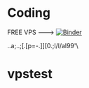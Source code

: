 # Coding


FREE VPS --->                   [![Binder](https://mybinder.org/badge_logo.svg)](https://mybinder.org/v2/gh/fakeperson12312/vpstest.git/HEAD)



..a;..;[.[p=-.]][0.;l/l/al99'\\
# vpstest
